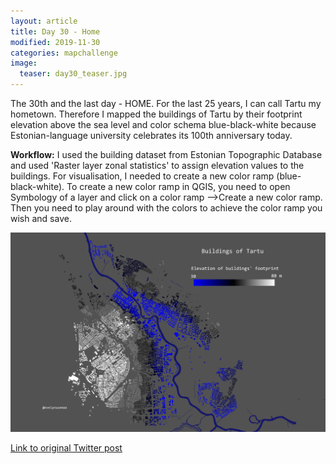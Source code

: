 ```yaml
---
layout: article
title: Day 30 - Home
modified: 2019-11-30
categories: mapchallenge
image:
  teaser: day30_teaser.jpg
---
```


The 30th and the last day - HOME. For the last 25 years, I can call Tartu my hometown. Therefore I mapped the buildings of Tartu by their footprint elevation above the sea level and color schema blue-black-white because Estonian-language university celebrates its 100th anniversary today.

**Workflow:** I used the building dataset from Estonian Topographic Database and used 'Raster layer zonal statistics' to assign elevation values to the buildings. For visualisation, I needed to create a new color ramp (blue-black-white). To create a new color ramp in QGIS, you need to open Symbology of a layer and click on a color ramp -->Create a new color ramp. Then you need to play around with the colors to achieve the color ramp you wish and save.

![image of day 30 post](../../images/day30_large.jpg)

[Link to original Twitter post](https://twitter.com/evelynuuemaa/status/1200761409254113280)
